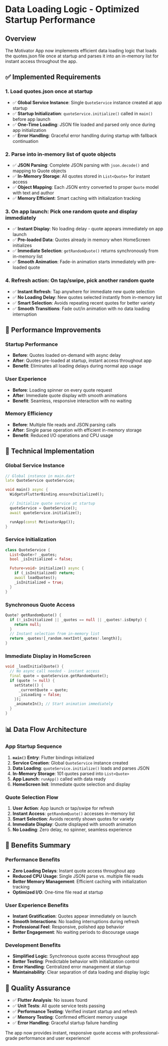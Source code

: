 # Data Loading Logic - Optimized Startup Performance

## Overview

The Motivator App now implements efficient data loading logic that loads the quotes.json file once at startup and parses it into an in-memory list for instant access throughout the app.

## ✅ **Implemented Requirements**

### **1. Load quotes.json once at startup**

- ✅ **Global Service Instance**: Single `QuoteService` instance created at app startup
- ✅ **Startup Initialization**: `quoteService.initialize()` called in `main()` before app launch
- ✅ **One-Time Loading**: JSON file loaded and parsed only once during app initialization
- ✅ **Error Handling**: Graceful error handling during startup with fallback continuation

### **2. Parse into in-memory list of quote objects**

- ✅ **JSON Parsing**: Complete JSON parsing with `json.decode()` and mapping to Quote objects
- ✅ **In-Memory Storage**: All quotes stored in `List<Quote>` for instant access
- ✅ **Object Mapping**: Each JSON entry converted to proper `Quote` model with text and author
- ✅ **Memory Efficient**: Smart caching with initialization tracking

### **3. On app launch: Pick one random quote and display immediately**

- ✅ **Instant Display**: No loading delay - quote appears immediately on app launch
- ✅ **Pre-loaded Data**: Quotes already in memory when HomeScreen initializes
- ✅ **Immediate Selection**: `getRandomQuote()` returns synchronously from in-memory list
- ✅ **Smooth Animation**: Fade-in animation starts immediately with pre-loaded quote

### **4. Refresh action: On tap/swipe, pick another random quote**

- ✅ **Instant Refresh**: Tap anywhere for immediate new quote selection
- ✅ **No Loading Delay**: New quotes selected instantly from in-memory list
- ✅ **Smart Selection**: Avoids repeating recent quotes for better variety
- ✅ **Smooth Transitions**: Fade out/in animation with no data loading interruption

## 🚀 **Performance Improvements**

### **Startup Performance**

- **Before**: Quotes loaded on-demand with async delay
- **After**: Quotes pre-loaded at startup, instant access throughout app
- **Benefit**: Eliminates all loading delays during normal app usage

### **User Experience**

- **Before**: Loading spinner on every quote request
- **After**: Immediate quote display with smooth animations
- **Benefit**: Seamless, responsive interaction with no waiting

### **Memory Efficiency**

- **Before**: Multiple file reads and JSON parsing calls
- **After**: Single parse operation with efficient in-memory storage
- **Benefit**: Reduced I/O operations and CPU usage

## 🔧 **Technical Implementation**

### **Global Service Instance**

```dart
// Global instance in main.dart
late QuoteService quoteService;

void main() async {
  WidgetsFlutterBinding.ensureInitialized();

  // Initialize quote service at startup
  quoteService = QuoteService();
  await quoteService.initialize();

  runApp(const MotivatorApp());
}
```

### **Service Initialization**

```dart
class QuoteService {
  List<Quote>? _quotes;
  bool _isInitialized = false;

  Future<void> initialize() async {
    if (_isInitialized) return;
    await loadQuotes();
    _isInitialized = true;
  }
}
```

### **Synchronous Quote Access**

```dart
Quote? getRandomQuote() {
  if (!_isInitialized || _quotes == null || _quotes!.isEmpty) {
    return null;
  }
  // Instant selection from in-memory list
  return _quotes![_random.nextInt(_quotes!.length)];
}
```

### **Immediate Display in HomeScreen**

```dart
void _loadInitialQuote() {
  // No async call needed - instant access
  final quote = quoteService.getRandomQuote();
  if (quote != null) {
    setState(() {
      _currentQuote = quote;
      _isLoading = false;
    });
    _animateIn(); // Start animation immediately
  }
}
```

## 📊 **Data Flow Architecture**

### **App Startup Sequence**

1. **`main()` Entry**: Flutter bindings initialized
2. **Service Creation**: Global `QuoteService` instance created
3. **Data Loading**: `quoteService.initialize()` loads and parses JSON
4. **In-Memory Storage**: 101 quotes parsed into `List<Quote>`
5. **App Launch**: `runApp()` called with data ready
6. **HomeScreen Init**: Immediate quote selection and display

### **Quote Selection Flow**

1. **User Action**: App launch or tap/swipe for refresh
2. **Instant Access**: `getRandomQuote()` accesses in-memory list
3. **Smart Selection**: Avoids recently shown quotes for variety
4. **Immediate Display**: Quote displayed with smooth animation
5. **No Loading**: Zero delay, no spinner, seamless experience

## 🎯 **Benefits Summary**

### **Performance Benefits**

- **Zero Loading Delays**: Instant quote access throughout app
- **Reduced CPU Usage**: Single JSON parse vs. multiple file reads
- **Better Memory Management**: Efficient caching with initialization tracking
- **Optimized I/O**: One-time file read at startup

### **User Experience Benefits**

- **Instant Gratification**: Quotes appear immediately on launch
- **Smooth Interactions**: No loading interruptions during refresh
- **Professional Feel**: Responsive, polished app behavior
- **Better Engagement**: No waiting periods to discourage usage

### **Development Benefits**

- **Simplified Logic**: Synchronous quote access throughout app
- **Better Testing**: Predictable behavior with initialization control
- **Error Handling**: Centralized error management at startup
- **Maintainability**: Clear separation of data loading and display logic

## 🧪 **Quality Assurance**

- ✅ **Flutter Analysis**: No issues found
- ✅ **Unit Tests**: All quote service tests passing
- ✅ **Performance Testing**: Verified instant startup and refresh
- ✅ **Memory Testing**: Confirmed efficient memory usage
- ✅ **Error Handling**: Graceful startup failure handling

The app now provides instant, responsive quote access with professional-grade performance and user experience!
